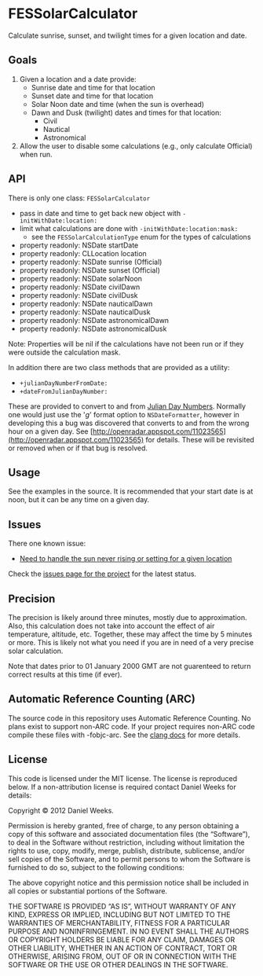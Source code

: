 # FESSolarCalculator

Calculate sunrise, sunset, and twilight times for a given location and date.

## Goals

1. Given a location and a date provide:
    * Sunrise date and time for that location
    * Sunset date and time for that location
    * Solar Noon date and time (when the sun is overhead)
    * Dawn and Dusk (twilight) dates and times for that location:
        * Civil
        * Nautical
        * Astronomical
2. Allow the user to disable some calculations (e.g., only calculate Official) when run.

## API

There is only one class: `FESSolarCalculator`

* pass in date and time to get back new object with `-initWithDate:location:`
* limit what calculations are done with `-initWithDate:location:mask:`
    * see the `FESSolarCalculationType` enum for the types of calculations
* property readonly: NSDate startDate
* property readonly: CLLocation location
* property readonly: NSDate sunrise (Official)
* property readonly: NSDate sunset (Official)
* property readonly: NSDate solarNoon
* property readonly: NSDate civilDawn
* property readonly: NSDate civilDusk
* property readonly: NSDate nauticalDawn
* property readonly: NSDate nauticalDusk
* property readonly: NSDate astronomicalDawn
* property readonly: NSDate astronomicalDusk

Note: Properties will be nil if the calculations have not been run or if they were outside the calculation mask.

In addition there are two class methods that are provided as a utility:

* `+julianDayNumberFromDate:`
* `+dateFromJulianDayNumber:`

These are provided to convert to and from [Julian Day Numbers](http://en.wikipedia.org/wiki/Julian_day). Normally one would just use the '_g_' format option to `NSDateFormatter`, however in developing this a bug
was discovered that converts to and from the wrong hour on a given day. See [http://openradar.appspot.com/11023565](http://openradar.appspot.com/11023565)   for details. These will be revisited or removed when or if that bug is resolved.

## Usage

See the examples in the source. It is recommended that your start date is at noon, but it can be any time on a given day.

## Issues

There one known issue:

* [Need to handle the sun never rising or setting for a given location](https://github.com/danimal/FESSolarCalculator/issues/2)

Check the [issues page for the project](https://github.com/danimal/FESSolarCalculator/issues) for the latest status.

## Precision

The precision is likely around three minutes, mostly due to approximation. Also, this calculation does not take into account the effect of air temperature, altitude, etc. Together, these may affect the time by 5 minutes or more. This is likely not what you need if you are in need of a very precise solar calculation.

Note that dates prior to 01 January 2000 GMT are not guarenteed to return correct results at this time (if ever).

## Automatic Reference Counting (ARC)

The source code in this repository uses Automatic Reference Counting. No plans exist to support non-ARC code. If your project requires non-ARC code compile these files with -fobjc-arc. See the [clang docs](http://clang.llvm.org/docs/AutomaticReferenceCounting.html) for more details.

## License

This code is licensed under the MIT license. The license is reproduced below.
If a non-attribution license is required contact Daniel Weeks for details:

Copyright © 2012 Daniel Weeks.

Permission is hereby granted, free of charge, to any person obtaining a copy
of this software and associated documentation files (the “Software”), to deal
in the Software without restriction, including without limitation the rights
to use, copy, modify, merge, publish, distribute, sublicense, and/or sell
copies of the Software, and to permit persons to whom the Software is
furnished to do so, subject to the following conditions:

The above copyright notice and this permission notice shall be included in
all copies or substantial portions of the Software.

THE SOFTWARE IS PROVIDED “AS IS”, WITHOUT WARRANTY OF ANY KIND, EXPRESS OR
IMPLIED, INCLUDING BUT NOT LIMITED TO THE WARRANTIES OF MERCHANTABILITY,
FITNESS FOR A PARTICULAR PURPOSE AND NONINFRINGEMENT. IN NO EVENT SHALL THE
AUTHORS OR COPYRIGHT HOLDERS BE LIABLE FOR ANY CLAIM, DAMAGES OR OTHER
LIABILITY, WHETHER IN AN ACTION OF CONTRACT, TORT OR OTHERWISE, ARISING FROM,
OUT OF OR IN CONNECTION WITH THE SOFTWARE OR THE USE OR OTHER DEALINGS IN
THE SOFTWARE.
